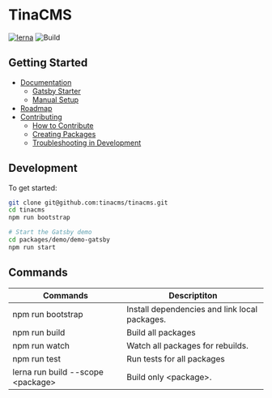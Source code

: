 # TinaCMS

[![lerna](https://img.shields.io/badge/maintained%20with-lerna-cc00ff.svg)](https://lerna.js.org/)
![Build](https://github.com/tinacms/tinacms/workflows/.github/workflows/main.yml/badge.svg)

## Getting Started

- [Documentation](./docs/README.md)
  - [Gatsby Starter](./gatsby/starter-setup.md)
  - [Manual Setup](./gatsby/manual-setup.md)
- [Roadmap](./ROADMAP.md)
- [Contributing](./CONTRIBUTING.md)
  - [How to Contribute](./CONTRIBUTING.md#How-to-Contribute)
  - [Creating Packages](./CONTRIBUTING.md#Creating-Packages)
  - [Troubleshooting in Development](./CONTRIBUTING.md#Troubleshooting-in-Development)

## Development

To get started:

```bash
git clone git@github.com:tinacms/tinacms.git
cd tinacms
npm run bootstrap

# Start the Gatsby demo
cd packages/demo/demo-gatsby
npm run start
```

## Commands

| Commands                           | Descriptiton                                  |
| ---------------------------------- | --------------------------------------------- |
| npm run bootstrap                  | Install dependencies and link local packages. |
| npm run build                      | Build all packages                            |
| npm run watch                      | Watch all packages for rebuilds.              |
| npm run test                       | Run tests for all packages                    |
| lerna run build --scope \<package> | Build only \<package>.                        |
